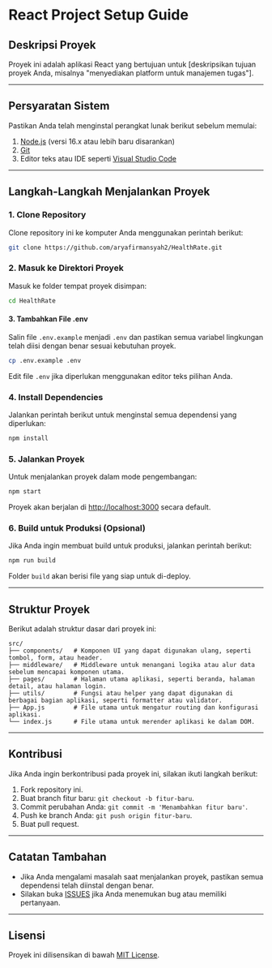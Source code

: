 # React Project Setup Guide

## Deskripsi Proyek

Proyek ini adalah aplikasi React yang bertujuan untuk [deskripsikan tujuan proyek Anda, misalnya "menyediakan platform untuk manajemen tugas"].

---

## Persyaratan Sistem

Pastikan Anda telah menginstal perangkat lunak berikut sebelum memulai:

1. [Node.js](https://nodejs.org/) (versi 16.x atau lebih baru disarankan)
2. [Git](https://git-scm.com/)
3. Editor teks atau IDE seperti [Visual Studio Code](https://code.visualstudio.com/)

---

## Langkah-Langkah Menjalankan Proyek

### 1. Clone Repository

Clone repository ini ke komputer Anda menggunakan perintah berikut:

```bash
git clone https://github.com/aryafirmansyah2/HealthRate.git
```

### 2. Masuk ke Direktori Proyek

Masuk ke folder tempat proyek disimpan:

```bash
cd HealthRate
```

#### 3. Tambahkan File .env

Salin file `.env.example` menjadi `.env` dan pastikan semua variabel lingkungan telah diisi dengan benar sesuai kebutuhan proyek.

```bash
cp .env.example .env
```

Edit file `.env` jika diperlukan menggunakan editor teks pilihan Anda.

### 4. Install Dependencies

Jalankan perintah berikut untuk menginstal semua dependensi yang diperlukan:

```bash
npm install
```

### 5. Jalankan Proyek

Untuk menjalankan proyek dalam mode pengembangan:

```bash
npm start
```

Proyek akan berjalan di [http://localhost:3000](http://localhost:3000) secara default.

### 6. Build untuk Produksi (Opsional)

Jika Anda ingin membuat build untuk produksi, jalankan perintah berikut:

```bash
npm run build
```

Folder `build` akan berisi file yang siap untuk di-deploy.

---

## Struktur Proyek

Berikut adalah struktur dasar dari proyek ini:

```plaintext
src/
├── components/   # Komponen UI yang dapat digunakan ulang, seperti tombol, form, atau header.
├── middleware/   # Middleware untuk menangani logika atau alur data sebelum mencapai komponen utama.
├── pages/        # Halaman utama aplikasi, seperti beranda, halaman detail, atau halaman login.
├── utils/        # Fungsi atau helper yang dapat digunakan di berbagai bagian aplikasi, seperti formatter atau validator.
├── App.js        # File utama untuk mengatur routing dan konfigurasi aplikasi.
└── index.js      # File utama untuk merender aplikasi ke dalam DOM.
```

---

## Kontribusi

Jika Anda ingin berkontribusi pada proyek ini, silakan ikuti langkah berikut:

1. Fork repository ini.
2. Buat branch fitur baru: `git checkout -b fitur-baru`.
3. Commit perubahan Anda: `git commit -m 'Menambahkan fitur baru'`.
4. Push ke branch Anda: `git push origin fitur-baru`.
5. Buat pull request.

---

## Catatan Tambahan

- Jika Anda mengalami masalah saat menjalankan proyek, pastikan semua dependensi telah diinstal dengan benar.
- Silakan buka [ISSUES](https://github.com/<username>/<repository>/issues) jika Anda menemukan bug atau memiliki pertanyaan.

---

## Lisensi

Proyek ini dilisensikan di bawah [MIT License](LICENSE).
